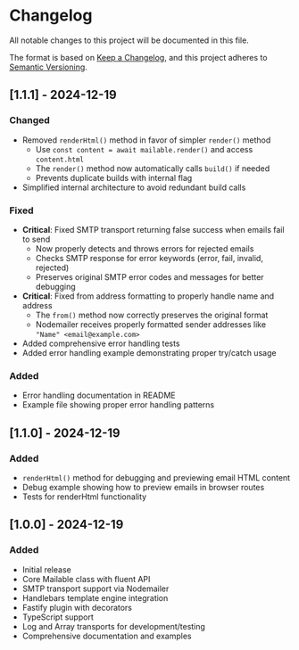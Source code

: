 # Changelog

All notable changes to this project will be documented in this file.

The format is based on [Keep a Changelog](https://keepachangelog.com/en/1.0.0/),
and this project adheres to [Semantic Versioning](https://semver.org/spec/v2.0.0.html).

## [1.1.1] - 2024-12-19

### Changed
- Removed `renderHtml()` method in favor of simpler `render()` method
  - Use `const content = await mailable.render()` and access `content.html`
  - The `render()` method now automatically calls `build()` if needed
  - Prevents duplicate builds with internal flag
- Simplified internal architecture to avoid redundant build calls

### Fixed
- **Critical**: Fixed SMTP transport returning false success when emails fail to send
  - Now properly detects and throws errors for rejected emails
  - Checks SMTP response for error keywords (error, fail, invalid, rejected)
  - Preserves original SMTP error codes and messages for better debugging
- **Critical**: Fixed from address formatting to properly handle name and address
  - The `from()` method now correctly preserves the original format
  - Nodemailer receives properly formatted sender addresses like `"Name" <email@example.com>`
- Added comprehensive error handling tests
- Added error handling example demonstrating proper try/catch usage

### Added
- Error handling documentation in README
- Example file showing proper error handling patterns

## [1.1.0] - 2024-12-19

### Added
- `renderHtml()` method for debugging and previewing email HTML content
- Debug example showing how to preview emails in browser routes
- Tests for renderHtml functionality

## [1.0.0] - 2024-12-19

### Added
- Initial release
- Core Mailable class with fluent API
- SMTP transport support via Nodemailer
- Handlebars template engine integration
- Fastify plugin with decorators
- TypeScript support
- Log and Array transports for development/testing
- Comprehensive documentation and examples